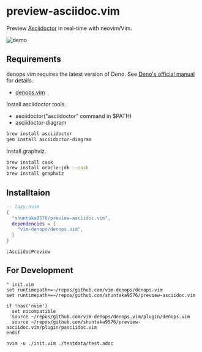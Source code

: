 # preview-asciidoc.vim

Preview [Asciidoctor](https://asciidoctor.org/docs/user-manual/) in real-time with neovim/Vim.

![demo](https://res.cloudinary.com/dkerzyk09/image/upload/v1691379574/tools/preview-asciidoc.vim/demo.gif)

## Requirements

denops.vim requires the latest version of Deno. See [Deno's official manual](https://deno.land/manual/getting_started/installation) for details.

- [denops.vim](https://github.com/vim-denops/denops.vim)

Install asciidoctor tools.

- asciidoctor("asciidoctor" command in $PATH)
- asciidoctor-diagram

```bash
brew install asciidoctor
gem install asciidoctor-diagram
```

Install graphviz.

```bash
brew install cask
brew install oracle-jdk --cask
brew install graphviz
```

## Installtaion

```lua
-- lazy.nvim
{
  "shuntaka9576/preview-asciidoc.vim",
  dependencies = {
    "vim-denops/denops.vim",
  }
}
```

```vim
:AsciidocPreview
```

## For Development

```vim:init.vim
" init.vim
set runtimepath+=~/repos/github.com/vim-denops/denops.vim
set runtimepath+=~/repos/github.com/shuntaka9576/preview-asciidoc.vim

if !has('nvim')
  set nocompatible
  source ~/repos/github.com/vim-denops/denops.vim/plugin/denops.vim
  source ~/repos/github.com/shuntaka9576/preview-asciidoc.vim/plugin/pasciidoc.vim
endif
```

```
nvim -u ./init.vim ./testdata/test.adoc
```
